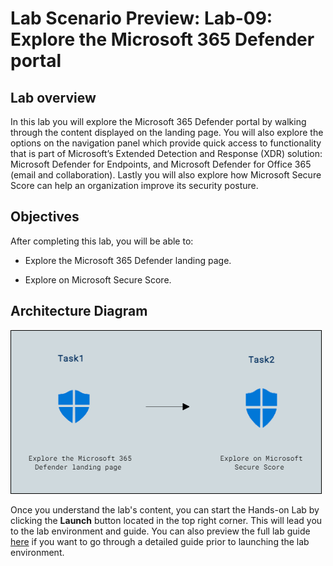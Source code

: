 # Lab Scenario Preview: Lab-09: Explore the Microsoft 365 Defender portal

## Lab overview

In this lab you will explore the Microsoft 365 Defender portal by walking through the content displayed on the landing page. You will also explore the options on the navigation panel which provide quick access to functionality that is part of Microsoft’s Extended Detection and Response (XDR) solution: Microsoft Defender for Endpoints, and Microsoft Defender for Office 365 (email and collaboration). Lastly you will also explore how Microsoft Secure Score can help an organization improve its security posture.


## Objectives

After completing this lab, you will be able to:

- Explore the Microsoft 365 Defender landing page.

- Explore on Microsoft Secure Score.


## Architecture Diagram

![](../images/preview09.png)

Once you understand the lab's content, you can start the Hands-on Lab by clicking the **Launch** button located in the top right corner. This will lead you to the lab environment and guide. You can also preview the full lab guide [here](https://experience.cloudlabs.ai/#/labguidepreview/2e2a4f6b-fef1-4222-aa61-3456a4feb8d8) if you want to go through a detailed guide prior to launching the lab environment.